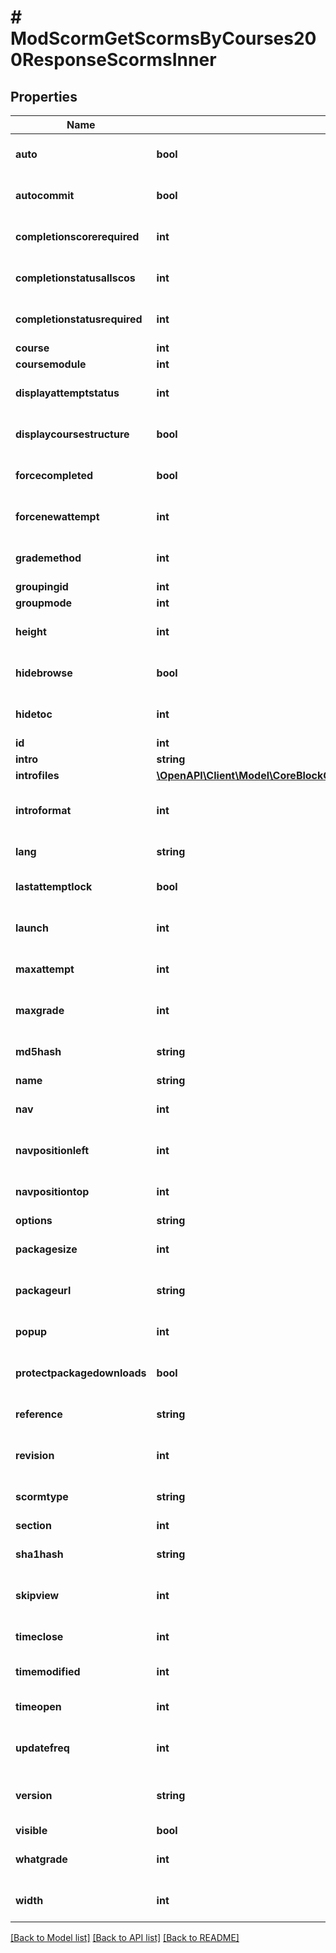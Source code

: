 # # ModScormGetScormsByCourses200ResponseScormsInner

## Properties

Name | Type | Description | Notes
------------ | ------------- | ------------- | -------------
**auto** | **bool** | Auto continue? | [optional] [default to null]
**autocommit** | **bool** | Save track data automatically? | [optional] [default to null]
**completionscorerequired** | **int** | Minimum score required | [optional] [default to null]
**completionstatusallscos** | **int** | Require all scos to return completion status | [optional] [default to null]
**completionstatusrequired** | **int** | Status passed/completed required? | [optional] [default to null]
**course** | **int** | Course id | [optional]
**coursemodule** | **int** | Course module id | [optional]
**displayattemptstatus** | **int** | How to display attempt status | [optional] [default to null]
**displaycoursestructure** | **bool** | Display contents structure | [optional] [default to null]
**forcecompleted** | **bool** | Status current attempt is forced to \&quot;completed\&quot; | [optional] [default to null]
**forcenewattempt** | **int** | Controls re-entry behaviour | [optional] [default to null]
**grademethod** | **int** | Grade method | [optional] [default to null]
**groupingid** | **int** | Group id | [optional]
**groupmode** | **int** | Group mode | [optional]
**height** | **int** | Frame height | [optional] [default to null]
**hidebrowse** | **bool** | Disable preview mode? | [optional] [default to null]
**hidetoc** | **int** | How to display the SCORM structure in player | [optional] [default to null]
**id** | **int** | Activity instance id | [optional]
**intro** | **string** | Activity introduction | [optional]
**introfiles** | [**\OpenAPI\Client\Model\CoreBlockGetDashboardBlocks200ResponseBlocksInnerContentsFilesInner[]**](CoreBlockGetDashboardBlocks200ResponseBlocksInnerContentsFilesInner.md) |  | [optional]
**introformat** | **int** | intro format (1 &#x3D; HTML, 0 &#x3D; MOODLE, 2 &#x3D; PLAIN, or 4 &#x3D; MARKDOWN) | [optional]
**lang** | **string** | Forced activity language | [optional]
**lastattemptlock** | **bool** | Prevents to launch new attempts once finished | [optional] [default to null]
**launch** | **int** | First content to launch | [optional] [default to null]
**maxattempt** | **int** | Maximum number of attemtps | [optional] [default to null]
**maxgrade** | **int** | Max grade | [optional] [default to null]
**md5hash** | **string** | MD5 Hash of package file | [optional] [default to 'null']
**name** | **string** | Activity name | [optional]
**nav** | **int** | Show navigation buttons | [optional] [default to null]
**navpositionleft** | **int** | Navigation position left | [optional] [default to null]
**navpositiontop** | **int** | Navigation position top | [optional] [default to null]
**options** | **string** | Additional options | [optional]
**packagesize** | **int** | SCORM zip package size | [optional] [default to null]
**packageurl** | **string** | SCORM zip package URL | [optional] [default to 'null']
**popup** | **int** | Display in current or new window | [optional] [default to null]
**protectpackagedownloads** | **bool** | Protect package downloads? | [optional] [default to null]
**reference** | **string** | Reference to the package | [optional] [default to 'null']
**revision** | **int** | Revison number | [optional] [default to null]
**scormtype** | **string** | SCORM type | [optional] [default to 'null']
**section** | **int** | Course section id | [optional]
**sha1hash** | **string** | Package content or ext path hash | [optional] [default to 'null']
**skipview** | **int** | How to skip the content structure page | [optional] [default to null]
**timeclose** | **int** | Available to | [optional] [default to null]
**timemodified** | **int** | Time of last modification | [optional]
**timeopen** | **int** | Available from | [optional] [default to null]
**updatefreq** | **int** | Auto-update frequency for remote packages | [optional] [default to null]
**version** | **string** | SCORM version (SCORM_12, SCORM_13, SCORM_AICC) | [optional] [default to 'null']
**visible** | **bool** | Visible | [optional]
**whatgrade** | **int** | What grade | [optional] [default to null]
**width** | **int** | Frame width | [optional] [default to null]

[[Back to Model list]](../../README.md#models) [[Back to API list]](../../README.md#endpoints) [[Back to README]](../../README.md)
